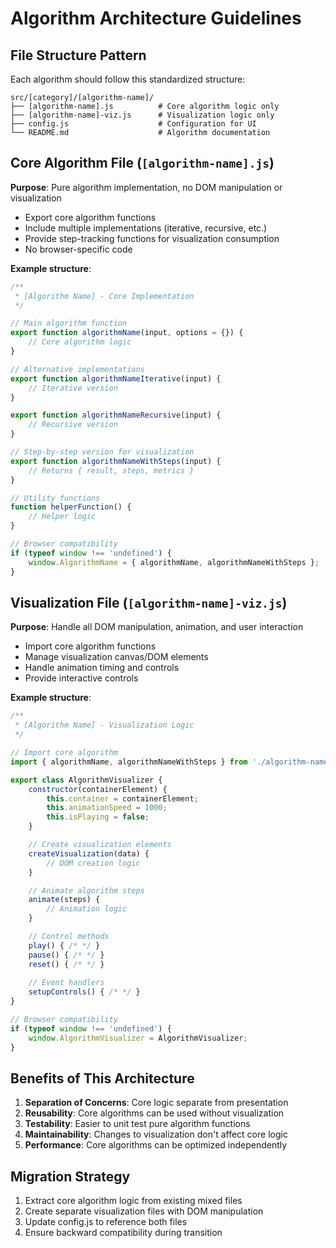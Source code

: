 # Algorithm Architecture Guidelines

## File Structure Pattern

Each algorithm should follow this standardized structure:

```
src/[category]/[algorithm-name]/
├── [algorithm-name].js          # Core algorithm logic only
├── [algorithm-name]-viz.js      # Visualization logic only  
├── config.js                    # Configuration for UI
└── README.md                    # Algorithm documentation
```

## Core Algorithm File (`[algorithm-name].js`)

**Purpose**: Pure algorithm implementation, no DOM manipulation or visualization
- Export core algorithm functions
- Include multiple implementations (iterative, recursive, etc.)
- Provide step-tracking functions for visualization consumption
- No browser-specific code

**Example structure**:
```javascript
/**
 * [Algorithm Name] - Core Implementation
 */

// Main algorithm function
export function algorithmName(input, options = {}) {
    // Core algorithm logic
}

// Alternative implementations  
export function algorithmNameIterative(input) {
    // Iterative version
}

export function algorithmNameRecursive(input) {
    // Recursive version
}

// Step-by-step version for visualization
export function algorithmNameWithSteps(input) {
    // Returns { result, steps, metrics }
}

// Utility functions
function helperFunction() {
    // Helper logic
}

// Browser compatibility
if (typeof window !== 'undefined') {
    window.AlgorithmName = { algorithmName, algorithmNameWithSteps };
}
```

## Visualization File (`[algorithm-name]-viz.js`)

**Purpose**: Handle all DOM manipulation, animation, and user interaction
- Import core algorithm functions
- Manage visualization canvas/DOM elements
- Handle animation timing and controls
- Provide interactive controls

**Example structure**:
```javascript
/**
 * [Algorithm Name] - Visualization Logic
 */

// Import core algorithm
import { algorithmName, algorithmNameWithSteps } from './algorithm-name.js';

export class AlgorithmVisualizer {
    constructor(containerElement) {
        this.container = containerElement;
        this.animationSpeed = 1000;
        this.isPlaying = false;
    }

    // Create visualization elements
    createVisualization(data) {
        // DOM creation logic
    }

    // Animate algorithm steps
    animate(steps) {
        // Animation logic
    }

    // Control methods
    play() { /* */ }
    pause() { /* */ }
    reset() { /* */ }
    
    // Event handlers
    setupControls() { /* */ }
}

// Browser compatibility
if (typeof window !== 'undefined') {
    window.AlgorithmVisualizer = AlgorithmVisualizer;
}
```

## Benefits of This Architecture

1. **Separation of Concerns**: Core logic separate from presentation
2. **Reusability**: Core algorithms can be used without visualization
3. **Testability**: Easier to unit test pure algorithm functions
4. **Maintainability**: Changes to visualization don't affect core logic
5. **Performance**: Core algorithms can be optimized independently

## Migration Strategy

1. Extract core algorithm logic from existing mixed files
2. Create separate visualization files with DOM manipulation
3. Update config.js to reference both files
4. Ensure backward compatibility during transition